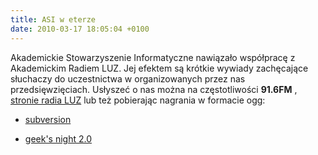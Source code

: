 ```yaml
---
title: ASI w eterze
date: 2010-03-17 18:05:04 +0100
---
```

Akademickie Stowarzyszenie Informatyczne nawiązało współpracę z Akademickim Radiem LUZ. Jej efektem są krótkie wywiady zachęcające słuchaczy do uczestnictwa w organizowanych przez nas przedsięwzięciach. Usłyszeć o nas można na częstotliwości **91.6FM** , [stronie radia LUZ](http://www.radioluz.pwr.wroc.pl/) lub też pobierając nagrania w formacie ogg:

- [subversion](http://www.asi.pwr.wroc.pl/wp-content/uploads/2010/03/subversion2.ogg)

- [geek's night 2.0](http://www.asi.pwr.wroc.pl/wp-content/uploads/2010/03/geeks_night_2-0.ogg)
